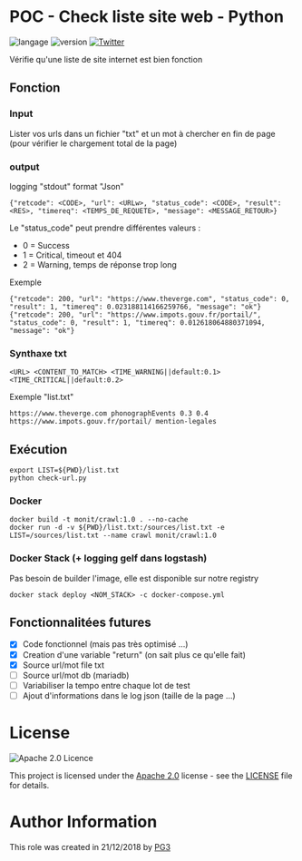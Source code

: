# POC - Check liste site web - Python

![langage](https://img.shields.io/badge/Langage-Python-green.svg) 
![version](https://img.shields.io/badge/version-Alpha-red.svg)
[![Twitter](https://img.shields.io/twitter/follow/pg3io.svg?style=social)](https://twitter.com/intent/follow?screen_name=pg3io)

Vérifie qu'une liste de site internet est bien fonction

## Fonction
### Input
Lister vos urls dans un fichier "txt" et un mot à chercher en fin de page (pour vérifier le chargement total de la page)

### output
logging "stdout" format "Json"
```
{"retcode": <CODE>, "url": <URLw>, "status_code": <CODE>, "result": <RES>, "timereq": <TEMPS_DE_REQUETE>, "message": <MESSAGE_RETOUR>}
```
Le "status_code" peut prendre différentes valeurs :
* 0 = Success
* 1 = Critical, timeout et 404
* 2 = Warning, temps de réponse trop long

Exemple
```
{"retcode": 200, "url": "https://www.theverge.com", "status_code": 0, "result": 1, "timereq": 0.023188114166259766, "message": "ok"}
{"retcode": 200, "url": "https://www.impots.gouv.fr/portail/", "status_code": 0, "result": 1, "timereq": 0.012618064880371094, "message": "ok"}
```

### Synthaxe txt
```
<URL> <CONTENT_TO_MATCH> <TIME_WARNING||default:0.1> <TIME_CRITICAL||default:0.2>
```

Exemple "list.txt"
```
https://www.theverge.com phonographEvents 0.3 0.4
https://www.impots.gouv.fr/portail/ mention-legales
```

## Exécution
```
export LIST=${PWD}/list.txt
python check-url.py
```

### Docker
```
docker build -t monit/crawl:1.0 . --no-cache
docker run -d -v ${PWD}/list.txt:/sources/list.txt -e LIST=/sources/list.txt --name crawl monit/crawl:1.0
```
### Docker Stack (+ logging gelf dans logstash)
Pas besoin de builder l'image, elle est disponible sur notre registry
```
docker stack deploy <NOM_STACK> -c docker-compose.yml
```

## Fonctionnalitées futures
- [x] Code fonctionnel (mais pas très optimisé ...)
- [x] Creation d'une variable "return" (on sait plus ce qu'elle fait)
- [x] Source url/mot file txt
- [ ] Source url/mot db (mariadb)
- [ ] Variabiliser la tempo entre chaque lot de test
- [ ] Ajout d'informations dans le log json (taille de la page ...)

# License

![Apache 2.0 Licence](https://img.shields.io/hexpm/l/plug.svg)

This project is licensed under the [Apache 2.0](https://www.apache.org/licenses/LICENSE-2.0) license - see the [LICENSE](LICENSE) file for details.

# Author Information
This role was created in 21/12/2018 by [PG3](https://pg3.io)
